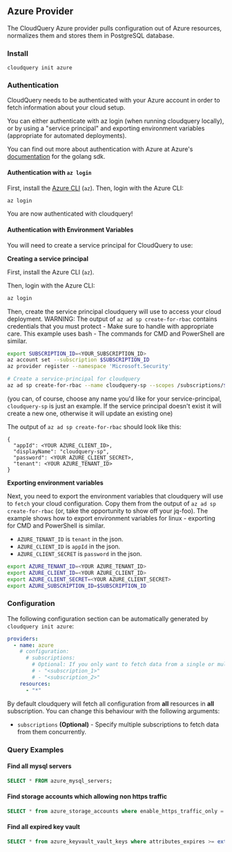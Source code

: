 ## Azure Provider

The CloudQuery Azure provider pulls configuration out of Azure resources, normalizes them and stores them in PostgreSQL database.

### Install

 ```shell
 cloudquery init azure
 ```

### Authentication

CloudQuery needs to be authenticated with your Azure account in order to fetch information about your cloud setup.

You can either authenticate with az login (when running cloudquery locally), or by using a "service principal" and exporting environment variables (appropriate for automated deployments).

You can find out more about authentication with Azure at Azure's [documentation](https://github.com/Azure/azure-sdk-for-go) for the golang sdk.

#### Authentication with `az login`

First, install the [Azure CLI](https://docs.microsoft.com/en-us/cli/azure/install-azure-cli) (`az`). Then, login with the Azure CLI:

```bash
az login
```

You are now authenticated with cloudquery!

#### Authentication with Environment Variables

You will need to create a service principal for CloudQuery to use:

**Creating a service principal**

First, install the Azure CLI (`az`).

Then, login with the Azure CLI:

```bash
az login
```

Then, create the service principal cloudquery will use to access your cloud deployment. WARNING: The output of
 `az ad sp create-for-rbac` contains credentials that you must protect - Make sure to handle with appropriate care.
 This example uses bash - The commands for CMD and PowerShell are similar.

```bash
export SUBSCRIPTION_ID=<YOUR_SUBSCRIPTION_ID>
az account set --subscription $SUBSCRIPTION_ID
az provider register --namespace 'Microsoft.Security'

# Create a service-principal for cloudquery
az ad sp create-for-rbac --name cloudquery-sp --scopes /subscriptions/$SUBSCRIPTION_ID --role Reader
```

(you can, of course, choose any name you'd like for your service-principal, `cloudquery-sp` is just an example. 
If the service principal doesn't exist it will create a new one, otherwise it will update an existing one)

The output of `az ad sp create-for-rbac` should look like this:

```
{
  "appId": <YOUR AZURE_CLIENT_ID>,
  "displayName": "cloudquery-sp",
  "password": <YOUR AZURE_CLIENT_SECRET>,
  "tenant": <YOUR AZURE_TENANT_ID>
}
```

**Exporting environment variables**

Next, you need to export the environment variables that cloudquery will use to `fetch` your cloud configuration. 
Copy them from the output of `az ad sp create-for-rbac` (or, take the opportunity to show off your jq-foo). 
The example shows how to export environment variables for linux - exporting for CMD and PowerShell is similar.

- `AZURE_TENANT_ID` is `tenant` in the json.
- `AZURE_CLIENT_ID` is `appId` in the json.
- `AZURE_CLIENT_SECRET` is `password` in the json.

```bash
export AZURE_TENANT_ID=<YOUR AZURE_TENANT_ID>
export AZURE_CLIENT_ID=<YOUR AZURE_CLIENT_ID>
export AZURE_CLIENT_SECRET=<YOUR AZURE_CLIENT_SECRET>
export AZURE_SUBSCRIPTION_ID=$SUBSCRIPTION_ID
```

### Configuration

The following configuration section can be automatically generated by `cloudquery init azure`:

```yml title="cloudquery.yml"
providers:
  - name: azure
    # configuration:
      # subscriptions:
        # Optional: If you only want to fetch data from a single or multiple subscriptions, you can specify it here.
        # - "<subscription_1>"
        # - "<subscription_2>"
    resources:
      - "*"
```

By default cloudquery will fetch all configuration from **all** resources in **all** subscription. You can change this behaviour with the following arguments:

- `subscriptions` **(Optional)** - Specify multiple subscriptions to fetch data from them concurrently.

### Query Examples

#### Find all mysql servers

 ```sql
 SELECT * FROM azure_mysql_servers;
 ```

#### Find storage accounts which allowing non https traffic

 ```sql
 SELECT * from azure_storage_accounts where enable_https_traffic_only = false;
 ```

#### Find all expired key vault

 ```sql
 SELECT * from azure_keyvault_vault_keys where attributes_expires >= extract(epoch from now()) * 1000;
 ```
